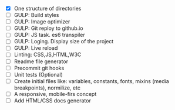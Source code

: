 - [X] One structure of directories
- [ ] GULP: Build styles 
- [ ] GULP: Image optimizer
- [ ] GULP: Git reploy to github.io
- [ ] GULP: JS task. es6 transpiler
- [ ] GULP: Loging. Display size of the project
- [ ] GULP: Live reload
- [ ] Linting: CSS,JS,HTML,W3C
- [ ] Readme file generator
- [ ] Precommit git hooks
- [ ] Unit tests (Optional)
- [ ] Create initial files like: variables, constants, fonts, mixins (media breakpoints), normilize, etc
- [ ] A responsive, mobile-firs concept
- [ ] Add HTML/CSS docs generator

